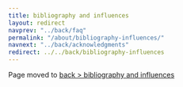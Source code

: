 ```yaml
---
title: bibliography and influences
layout: redirect
navprev: "../back/faq"
permalink: "/about/bibliography-influences/"
navnext: "../back/acknowledgments"
redirect: ../../back/bibliography-influences
---
```


Page moved to [back > bibliography and influences](/back/bibliography-influences)
